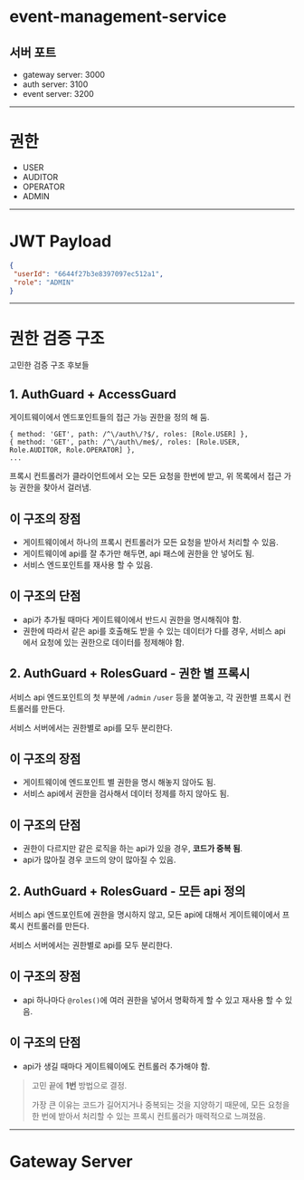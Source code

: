 # event-management-service

## 서버 포트
* gateway server: 3000
* auth server: 3100
* event server: 3200
---
# 권한
* USER
* AUDITOR
* OPERATOR
* ADMIN
---
# JWT Payload
```json
{
 "userId": "6644f27b3e8397097ec512a1",
 "role": "ADMIN"
}
```
---
# 권한 검증 구조

고민한 검증 구조 후보들
## 1. AuthGuard + AccessGuard
게이트웨이에서 엔드포인트들의 접근 가능 권한을 정의 해 둠.
```
{ method: 'GET', path: /^\/auth\/?$/, roles: [Role.USER] },
{ method: 'GET', path: /^\/auth\/me$/, roles: [Role.USER, Role.AUDITOR, Role.OPERATOR] },
...
```
프록시 컨트롤러가 클라이언트에서 오는 모든 요청을 한번에 받고, 위 목록에서 접근 가능 권한을 찾아서 걸러냄.

## 이 구조의 장점
* 게이트웨이에서 하나의 프록시 컨트롤러가 모든 요청을 받아서 처리할 수 있음.
* 게이트웨이에 api를 잘 추가만 해두면, api 패스에 권한을 안 넣어도 됨.
* 서비스 엔드포인트를 재사용 할 수 있음.

## 이 구조의 단점
* api가 추가될 때마다 게이트웨이에서 반드시 권한을 명시해줘야 함.
* 권한에 따라서 같은 api를 호출해도 받을 수 있는 데이터가 다를 경우, 서비스 api 에서 요청에 있는 권한으로 데이터를 정제해야 함.

## 2. AuthGuard + RolesGuard - 권한 별 프록시
서비스 api 엔드포인트의 첫 부분에 `/admin` `/user` 등을 붙여놓고, 각 권한별 프록시 컨트롤러를 만든다.

서비스 서버에서는 권한별로 api를 모두 분리한다.

## 이 구조의 장점
* 게이트웨이에 엔드포인트 별 권한을 명시 해놓지 않아도 됨.
* 서비스 api에서 권한을 검사해서 데이터 정제를 하지 않아도 됨.

## 이 구조의 단점
* 권한이 다르지만 같은 로직을 하는 api가 있을 경우, **코드가 중복 됨**.
* api가 많아질 경우 코드의 양이 많아질 수 있음.

## 2. AuthGuard + RolesGuard - 모든 api 정의
서비스 api 엔드포인트에 권한을 명시하지 않고, 모든 api에 대해서 게이트웨이에서 프록시 컨트롤러를 만든다.

서비스 서버에서는 권한별로 api를 모두 분리한다.

## 이 구조의 장점
* api 하나마다 `@roles()`에 여러 권한을 넣어서 명확하게 할 수 있고 재사용 할 수 있음.

## 이 구조의 단점
* api가 생길 때마다 게이트웨이에도 컨트롤러 추가해야 함.

> 고민 끝에 **1번** 방법으로 결정.
> 
> 가장 큰 이유는 코드가 길어지거나 중복되는 것을 지양하기 때문에, 모든 요청을 한 번에 받아서 처리할 수 있는 프록시 컨트롤러가 매력적으로 느껴졌음.

---
# Gateway Server
